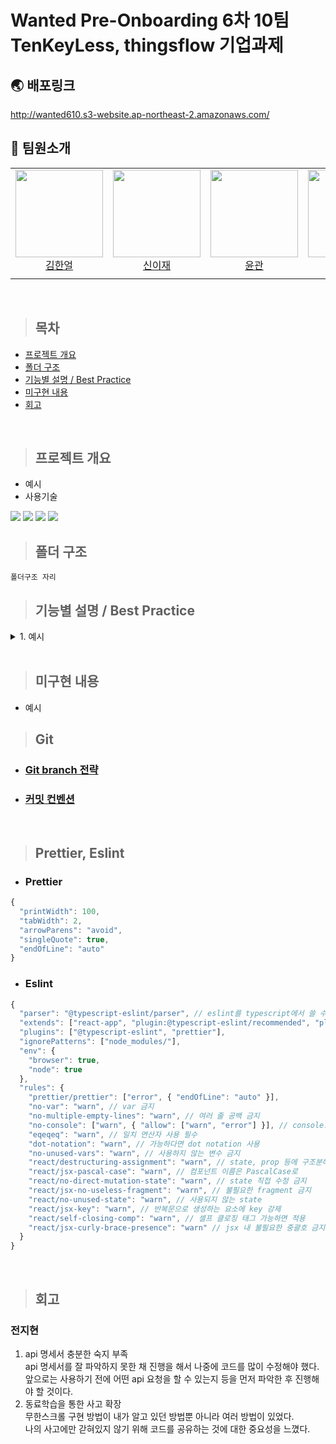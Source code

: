 # Wanted Pre-Onboarding 6차 10팀 TenKeyLess, thingsflow 기업과제

## 🌏 배포링크

http://wanted610.s3-website.ap-northeast-2.amazonaws.com/

## 👋 팀원소개

<table>
    <tr>
        <td height="140px" align="center"> <a href="https://github.com/HE-SW">
            <img src="https://avatars.githubusercontent.com/HE-SW" width="140px" /> <br>김한얼</a> <br></td>
        <td height="140px" align="center"> <a href="https://github.com/eazae">
            <img src="https://avatars.githubusercontent.com/eazae" width="140px" /> <br>신이재</a> <br></td>
        <td height="140px" align="center"> <a href="https://github.com/blackgar">
            <img src="https://avatars.githubusercontent.com/blackgar" width="140px" /> <br>윤관 </a> <br></td>
        <td height="140px" align="center"> <a href="https://github.com/jihyun-jeon">
          <img src="https://avatars.githubusercontent.com/jihyun-jeon" width="140px" /> <br> 전지현</a> <br></td>
        <td height="140px" align="center"> <a href="https://github.com/Dev-jwJeong">
            <img src="https://avatars.githubusercontent.com/Dev-jwJeong" width="140px" /> <br>정재욱</a> <br></td>
        <td height="140px" align="center"> <a href="https://github.com/qkrwlstjd">
            <img src="https://avatars.githubusercontent.com/qkrwlstjd" width="140px" /> <br> 박진성 </a> <br></td>
        <td height="140px" align="center"> <a href="https://github.com/seungyeonchoo">
            <img src="https://avatars.githubusercontent.com/seungyeonchoo" width="140px" /> <br> 추승연 </a> <br></td>
    </tr>
<tr>
        <td align="center"></td>
        <td align="center"></td>
        <td align="center"></td>
        <td align="center"></td>
        <td align="center"></td>
        <td align="center"></td>
        <td align="center"></td>
    </tr>
</table>
<br>

> ## 목차

- [프로젝트 개요](#프로젝트-개요)
- [폴더 구조](#폴더-구조)
- [기능별 설명 / Best Practice](#기능별-설명--best-practice)
- [미구현 내용](#미구현-내용)
- [회고](#회고)

<br>

> ## 프로젝트 개요

- 예시
- 사용기술

 <img src="https://img.shields.io/badge/javascript-F7DF1E?style=for-the-badge&logo=javascript&logoColor=white">
 <img src="https://img.shields.io/badge/react-61DAFB?style=for-the-badge&logo=react&logoColor=white">
  <img src="https://img.shields.io/badge/typescript-3178C6?style=for-the-badge&logo=typescript&logoColor=white">
   <img src="https://img.shields.io/badge/styled-components-DB7093?style=for-the-badge&logo=styled-components&logoColor=white">
 
<br/>

> ## 폴더 구조

```
폴더구조 자리
```

> ## 기능별 설명 / Best Practice

  <details>
    <summary>1. 예시</summary>

    여기에 내용 입력합니다.

  </details>

<br>

> ## 미구현 내용

- 예시

> ## Git

- ### [Git branch 전략](https://github.com/wanted-pre-onboarding-fe-6-10/I.M.LAB/wiki/Git-branch-%EC%A0%84%EB%9E%B5)

- ### [커밋 컨벤션](https://github.com/wanted-pre-onboarding-fe-6-10/I.M.LAB/wiki/%EC%BB%A4%EB%B0%8B-%EC%BB%A8%EB%B2%A4%EC%85%98)

<br>

> ## Prettier, Eslint

- ### Prettier

```javascript
{
  "printWidth": 100,
  "tabWidth": 2,
  "arrowParens": "avoid",
  "singleQuote": true,
  "endOfLine": "auto"
}
```

- ### Eslint

```javascript
{
  "parser": "@typescript-eslint/parser", // eslint를 typescript에서 쓸 수 있도록 변환해줌
  "extends": ["react-app", "plugin:@typescript-eslint/recommended", "plugin:prettier/recommended"],
  "plugins": ["@typescript-eslint", "prettier"],
  "ignorePatterns": ["node_modules/"],
  "env": {
    "browser": true,
    "node": true
  },
  "rules": {
    "prettier/prettier": ["error", { "endOfLine": "auto" }],
    "no-var": "warn", // var 금지
    "no-multiple-empty-lines": "warn", // 여러 줄 공백 금지
    "no-console": ["warn", { "allow": ["warn", "error"] }], // console.log() 금지
    "eqeqeq": "warn", // 일치 연산자 사용 필수
    "dot-notation": "warn", // 가능하다면 dot notation 사용
    "no-unused-vars": "warn", // 사용하지 않는 변수 금지
    "react/destructuring-assignment": "warn", // state, prop 등에 구조분해 할당 적용
    "react/jsx-pascal-case": "warn", // 컴포넌트 이름은 PascalCase로
    "react/no-direct-mutation-state": "warn", // state 직접 수정 금지
    "react/jsx-no-useless-fragment": "warn", // 불필요한 fragment 금지
    "react/no-unused-state": "warn", // 사용되지 않는 state
    "react/jsx-key": "warn", // 반복문으로 생성하는 요소에 key 강제
    "react/self-closing-comp": "warn", // 셀프 클로징 태그 가능하면 적용
    "react/jsx-curly-brace-presence": "warn" // jsx 내 불필요한 중괄호 금지
  }
}

```

<br>

> ## 회고

### 전지현

1.  api 명세서 충분한 숙지 부족<br/>
    api 명세서를 잘 파악하지 못한 채 진행을 해서 나중에 코드를 많이 수정해야 했다.<br/>
    앞으로는 사용하기 전에 어떤 api 요청을 할 수 있는지 등을 먼저 파악한 후 진행해야 할 것이다.
2.  동료학습을 통한 사고 확장<br/>
    무한스크롤 구현 방법이 내가 알고 있던 방법뿐 아니라 여러 방법이 있었다. <br/>
    나의 사고에만 갇혀있지 않기 위해 코드를 공유하는 것에 대한 중요성을 느꼈다.
